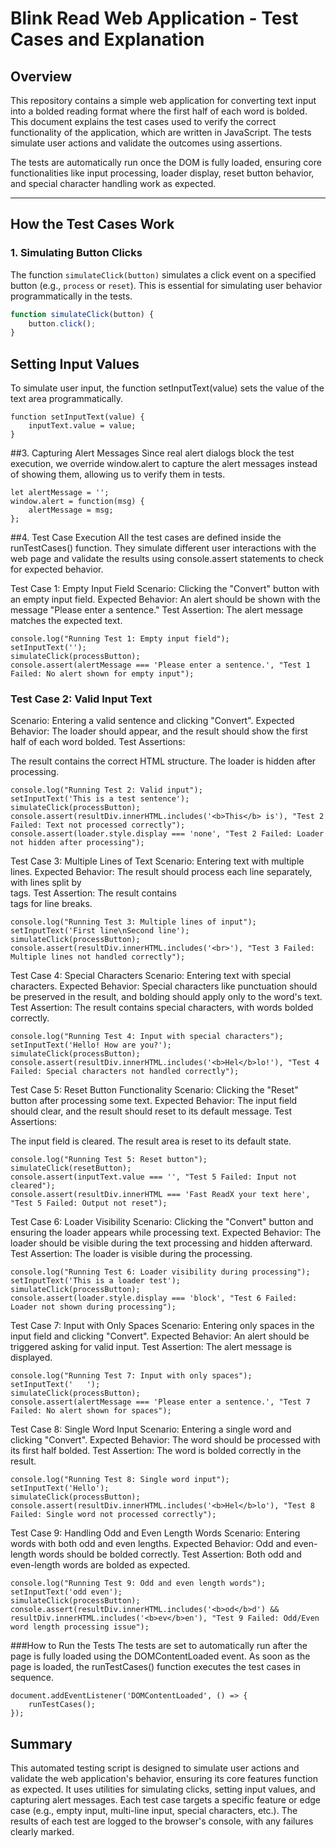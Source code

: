 # Blink Read Web Application - Test Cases and Explanation

## Overview

This repository contains a simple web application for converting text input into a bolded reading format where the first half of each word is bolded. This document explains the test cases used to verify the correct functionality of the application, which are written in JavaScript. The tests simulate user actions and validate the outcomes using assertions.

The tests are automatically run once the DOM is fully loaded, ensuring core functionalities like input processing, loader display, reset button behavior, and special character handling work as expected.

---

## How the Test Cases Work

### 1. **Simulating Button Clicks**

The function `simulateClick(button)` simulates a click event on a specified button (e.g., `process` or `reset`). This is essential for simulating user behavior programmatically in the tests.

```javascript
function simulateClick(button) {
    button.click();
}
```
## Setting Input Values
To simulate user input, the function setInputText(value) sets the value of the text area programmatically.
```
function setInputText(value) {
    inputText.value = value;
}
```
##3. Capturing Alert Messages
Since real alert dialogs block the test execution, we override window.alert to capture the alert messages instead of showing them, allowing us to verify them in tests.

```
let alertMessage = '';
window.alert = function(msg) {
    alertMessage = msg;
};
```
##4. Test Case Execution
All the test cases are defined inside the runTestCases() function. They simulate different user interactions with the web page and validate the results using console.assert statements to check for expected behavior.

Test Case 1: Empty Input Field
Scenario: Clicking the "Convert" button with an empty input field.
Expected Behavior: An alert should be shown with the message "Please enter a sentence."
Test Assertion: The alert message matches the expected text.

```
console.log("Running Test 1: Empty input field");
setInputText('');
simulateClick(processButton);
console.assert(alertMessage === 'Please enter a sentence.', "Test 1 Failed: No alert shown for empty input");
```
### Test Case 2: Valid Input Text
Scenario: Entering a valid sentence and clicking "Convert".
Expected Behavior: The loader should appear, and the result should show the first half of each word bolded.
Test Assertions:

The result contains the correct HTML structure.
The loader is hidden after processing.
```
console.log("Running Test 2: Valid input");
setInputText('This is a test sentence');
simulateClick(processButton);
console.assert(resultDiv.innerHTML.includes('<b>This</b> is'), "Test 2 Failed: Text not processed correctly");
console.assert(loader.style.display === 'none', "Test 2 Failed: Loader not hidden after processing");
```
Test Case 3: Multiple Lines of Text
Scenario: Entering text with multiple lines.
Expected Behavior: The result should process each line separately, with lines split by <br> tags.
Test Assertion: The result contains <br> tags for line breaks.

```
console.log("Running Test 3: Multiple lines of input");
setInputText('First line\nSecond line');
simulateClick(processButton);
console.assert(resultDiv.innerHTML.includes('<br>'), "Test 3 Failed: Multiple lines not handled correctly");
```
Test Case 4: Special Characters
Scenario: Entering text with special characters.
Expected Behavior: Special characters like punctuation should be preserved in the result, and bolding should apply only to the word's text.
Test Assertion: The result contains special characters, with words bolded correctly.

```
console.log("Running Test 4: Input with special characters");
setInputText('Hello! How are you?');
simulateClick(processButton);
console.assert(resultDiv.innerHTML.includes('<b>Hel</b>lo!'), "Test 4 Failed: Special characters not handled correctly");
```
Test Case 5: Reset Button Functionality
Scenario: Clicking the "Reset" button after processing some text.
Expected Behavior: The input field should clear, and the result should reset to its default message.
Test Assertions:

The input field is cleared.
The result area is reset to its default state.
```
console.log("Running Test 5: Reset button");
simulateClick(resetButton);
console.assert(inputText.value === '', "Test 5 Failed: Input not cleared");
console.assert(resultDiv.innerHTML === 'Fast ReadX your text here', "Test 5 Failed: Output not reset");
```
Test Case 6: Loader Visibility
Scenario: Clicking the "Convert" button and ensuring the loader appears while processing text.
Expected Behavior: The loader should be visible during the text processing and hidden afterward.
Test Assertion: The loader is visible during the processing.

```
console.log("Running Test 6: Loader visibility during processing");
setInputText('This is a loader test');
simulateClick(processButton);
console.assert(loader.style.display === 'block', "Test 6 Failed: Loader not shown during processing");
```
Test Case 7: Input with Only Spaces
Scenario: Entering only spaces in the input field and clicking "Convert".
Expected Behavior: An alert should be triggered asking for valid input.
Test Assertion: The alert message is displayed.

```
console.log("Running Test 7: Input with only spaces");
setInputText('   ');
simulateClick(processButton);
console.assert(alertMessage === 'Please enter a sentence.', "Test 7 Failed: No alert shown for spaces");
```
Test Case 8: Single Word Input
Scenario: Entering a single word and clicking "Convert".
Expected Behavior: The word should be processed with its first half bolded.
Test Assertion: The word is bolded correctly in the result.

```
console.log("Running Test 8: Single word input");
setInputText('Hello');
simulateClick(processButton);
console.assert(resultDiv.innerHTML.includes('<b>Hel</b>lo'), "Test 8 Failed: Single word not processed correctly");
```
Test Case 9: Handling Odd and Even Length Words
Scenario: Entering words with both odd and even lengths.
Expected Behavior: Odd and even-length words should be bolded correctly.
Test Assertion: Both odd and even-length words are bolded as expected.

```
console.log("Running Test 9: Odd and even length words");
setInputText('odd even');
simulateClick(processButton);
console.assert(resultDiv.innerHTML.includes('<b>od</b>d') && resultDiv.innerHTML.includes('<b>ev</b>en'), "Test 9 Failed: Odd/Even word length processing issue");
```
###How to Run the Tests
The tests are set to automatically run after the page is fully loaded using the DOMContentLoaded event. As soon as the page is loaded, the runTestCases() function executes the test cases in sequence.

```
document.addEventListener('DOMContentLoaded', () => {
    runTestCases();
});
```
## Summary
This automated testing script is designed to simulate user actions and validate the web application's behavior, ensuring its core features function as expected.
It uses utilities for simulating clicks, setting input values, and capturing alert messages.
Each test case targets a specific feature or edge case (e.g., empty input, multi-line input, special characters, etc.).
The results of each test are logged to the browser's console, with any failures clearly marked.
